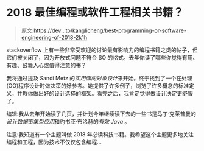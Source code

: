 # 2018 最佳编程或软件工程相关书籍？

> 原文:[https://dev . to/kanglicheng/best-programming-or-software-engineering-of-2018-2k1h](https://dev.to/kanglicheng/best-programming-or-software-engineering-related-books-of-2018-2k1h)

stackoverflow 上有一些非常受欢迎的讨论最有影响力的编程书籍之类的帖子，但它们被关闭了，因为开放式问题不符合 SO 的格式。去年你读了哪些你觉得有用、有趣、鼓舞人心或值得注意的书？

我将通过提及 Sandi Metz 的*实用面向对象设计*来开始。终于找到了一个在处理(OO)程序设计时做决策的好参考。她提供了许多例子，浏览了许多概念的标准定义，并教你做出好的设计选择的框架。看完之后，我肯定觉得做设计决定更舒服了。

编辑:我从去年开始读了几页，并计划今年继续读下去的一些书是马丁·克莱普曼的*设计数据密集型应用*和约书亚·布洛赫的*有效 Java* 。

注意:我知道有一个主题叫做 2018 年必读科技书籍。我希望这个主题更多地关注编程和工程，因为技术不仅仅包含编程...